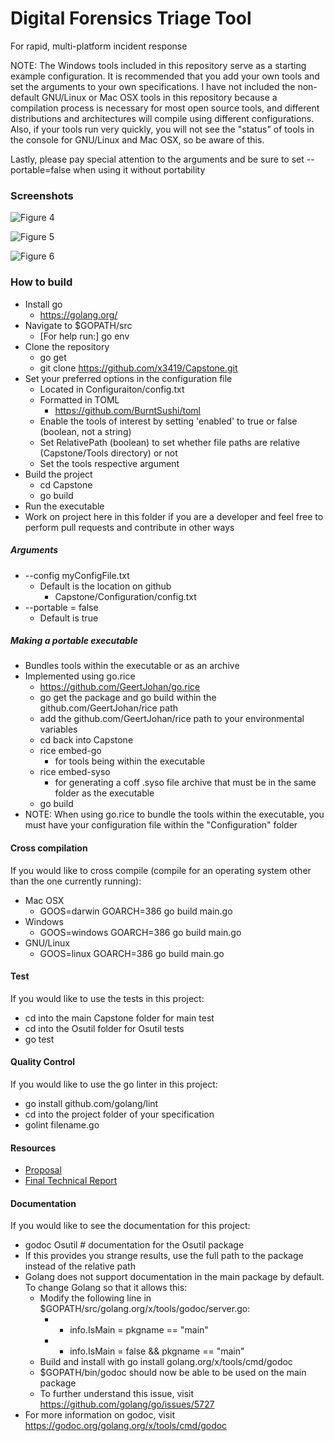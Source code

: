 # Digital Forensics Triage Tool

For rapid, multi-platform incident response

NOTE: The Windows tools included in this repository serve as a starting example configuration. It is recommended that you add your own tools and set the arguments to your own specifications. I have not included the non-default GNU/Linux or Mac OSX tools in this repository because a compilation process is necessary for most open source tools, and different distributions and architectures will compile using different configurations.
Also, if your tools run very quickly, you will not see the "status" of tools in the console for GNU/Linux and Mac OSX, so be aware of this.

Lastly, please pay special attention to the arguments and be sure to set --portable=false when using it without portability 

### Screenshots

![Figure 4](https://i.imgur.com/xZet1Mt.png)

![Figure 5](https://i.imgur.com/wsaJExW.png)

![Figure 6](https://i.imgur.com/lEo0muu.png)



### How to build

  - Install go
    - https://golang.org/
  - Navigate to $GOPATH/src
    - [For help run:] go env
  - Clone the repository
    - go get
    - git clone https://github.com/x3419/Capstone.git
  - Set your preferred options in the configuration file
    - Located in Configuraiton/config.txt
    - Formatted in TOML
      - https://github.com/BurntSushi/toml
    - Enable the tools of interest by setting 'enabled' to true or false (boolean, not a string)
    - Set RelativePath (boolean) to set whether file paths are relative (Capstone/Tools directory) or not
    - Set the tools respective argument
  - Build the project
    - cd Capstone
    - go build
  - Run the executable
  - Work on project here in this folder if you are a developer and feel free to perform pull requests and contribute in other ways

##### Arguments
  - --config myConfigFile.txt
    - Default is the location on github
      - Capstone/Configuration/config.txt
  - --portable = false
    - Default is true
    
##### Making a portable executable
  - Bundles tools within the executable or as an archive
  - Implemented using go.rice
    - https://github.com/GeertJohan/go.rice
    - go get the package and go build within the github.com/GeertJohan/rice path
    - add the github.com/GeertJohan/rice path to your environmental variables
    - cd back into Capstone
    - rice embed-go
      - for tools being within the executable
    - rice embed-syso
      - for generating a coff .syso file archive that must be in the same folder as the executable
    - go build
  - NOTE: When using go.rice to bundle the tools within the executable, you must have your configuration file within the "Configuration" folder
  

#### Cross compilation
 If you would like to cross compile (compile for an operating system other than the one currently running):
  - Mac OSX
    - GOOS=darwin GOARCH=386 go build main.go
  - Windows
    - GOOS=windows GOARCH=386 go build main.go
  - GNU/Linux
    - GOOS=linux GOARCH=386 go build main.go
    
    
 #### Test
 If you would like to use the tests in this project:
  - cd into the main Capstone folder for main test
  - cd into the Osutil folder for Osutil tests
  - go test
  
 #### Quality Control
 If you would like to use the go linter in this project:
  - go install github.com/golang/lint
  - cd into the project folder of your specification
  - golint filename.go

#### Resources
  - [Proposal](https://github.com/x3419/Capstone/blob/master/Project%20Proposal.md)
  - [Final Technical Report](https://github.com/x3419/Capstone/blob/master/Final%20Technical%20Report.MD)
  
#### Documentation
If you would like to see the documentation for this project:
  - godoc Osutil # documentation for the Osutil package
  - If this provides you strange results, use the full path to the package instead of the relative path
  - Golang does not support documentation in the main package by default. To change Golang so that it allows this:
    - Modify the following line in $GOPATH/src/golang.org/x/tools/godoc/server.go:
      - - info.IsMain = pkgname == "main"
      - + info.IsMain = false && pkgname == "main"
    - Build and install with go install golang.org/x/tools/cmd/godoc
    - $GOPATH/bin/godoc should now be able to be used on the main package
    - To further understand this issue, visit https://github.com/golang/go/issues/5727
  - For more information on godoc, visit https://godoc.org/golang.org/x/tools/cmd/godoc
